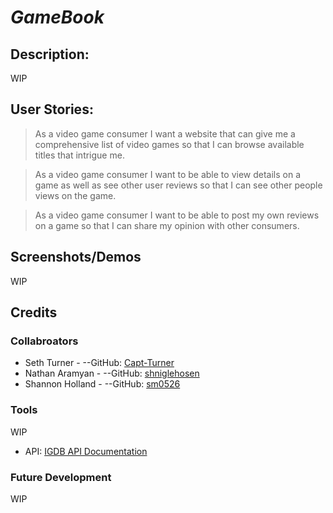 # ***GameBook***

## Description:

WIP

## User Stories:

>As a video game consumer I want a website that can give me a comprehensive list of video games so that I can browse available titles that intrigue me.

>As a video game consumer I want to be able to view details on a game as well as see other user reviews so that I can see other people views on the game.

>As a video game consumer I want to be able to post my own reviews on a game so that I can share my opinion with other consumers.

## Screenshots/Demos

WIP

## Credits

### Collabroators

* Seth Turner - --GitHub: [Capt-Turner](https://github.com/Capt-Turner)
* Nathan Aramyan - --GitHub: [shniglehosen](https://github.com/shniglehosen)
* Shannon Holland - --GitHub: [sm0526](https://github.com/sm0526)

### Tools

WIP

* API: [IGDB API Documentation](https://api-docs.igdb.com/#about)

### Future Development

WIP